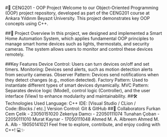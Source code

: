 #🎯 CENG201 - OOP Project
Welcome to our Object-Oriented Programming (OOP) project repository, developed as part of the CENG201 course at Ankara Yıldırım Beyazıt University. This project demonstrates key OOP concepts using C++.

##🚀 Project Overview
In this project, we designed and implemented a Smart Home Automation System, which applies fundamental OOP principles to manage smart home devices such as lights, thermostats, and security cameras. The system allows users to monitor and control these devices remotely.

##Key Features
Device Control: Users can turn devices on/off and set timers.
Monitoring: Devices send alerts, such as motion detection alerts from security cameras.
Observer Pattern: Devices send notifications when they detect changes (e.g., motion detected).
Factory Pattern: Used to instantiate different types of smart devices dynamically.
MVC Pattern: Separates device logic (Model), control logic (Controller), and the user interface (View) to enhance modularity and maintainability.
##🛠️ Technologies Used
Language: C++
IDE: [Visual Studio / CLion / Code::Blocks / etc.]
Version Control: Git & GitHub
##👥 Collaborators
Furkan Cem Çelik - 23050151020
Zekeriya Damcı - 22050111074
Tunahan Çoban - 22050111010
Murat Kaynar - 17050111048
Ahmed M. A. Albreem Ahmed M. A. Alb - 19050141021
Feel free to explore, contribute, and enjoy coding with C++! 💻✨
